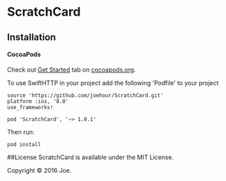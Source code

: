 # ScratchCard

## Installation

#### CocoaPods

Check out [Get Started](https://guides.cocoapods.org/using/getting-started.html) tab on [cocoapods.org](http://cocoapods.org/).

To use SwiftHTTP in your project add the following 'Podfile' to your project

	source 'https://github.com/joehour/ScratchCard.git'
	platform :ios, '8.0'
	use_frameworks!

	pod 'ScratchCard', '~> 1.0.1'

Then run:

    pod install

##License
ScratchCard is available under the MIT License.

Copyright © 2016 Joe.
